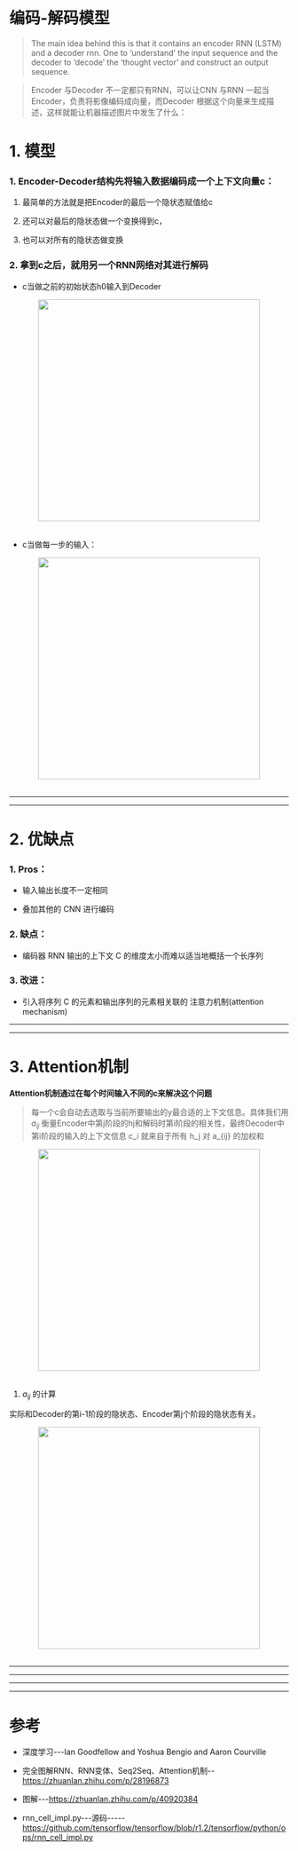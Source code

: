 #  编码-解码模型



> The main idea behind this is that it contains an encoder RNN (LSTM) and a decoder rnn. One to ‘understand’ the input sequence and the decoder to ‘decode’ the ‘thought vector’ and construct an output sequence.


> Encoder 与Decoder 不一定都只有RNN，可以让CNN 与RNN 一起当Encoder，负责将影像编码成向量，而Decoder 根据这个向量来生成描述，这样就能让机器描述图片中发生了什么：


# 1. 模型

### 1. Encoder-Decoder结构先将输入数据编码成一个上下文向量c：

1. 最简单的方法就是把Encoder的最后一个隐状态赋值给c

2. 还可以对最后的隐状态做一个变换得到c，

3.  也可以对所有的隐状态做变换

### 2. 拿到c之后，就用另一个RNN网络对其进行解码

* c当做之前的初始状态h0输入到Decoder

<div align="center"> <img src="https://github.com/LiuChuang0059/ComplexNetwork-DataMining/blob/master/techs/Image/Seq2Seq%E6%A8%A1%E5%9E%8B1.jpg" width="400"/> </div><br>

* c当做每一步的输入：



<div align="center"> <img src="https://github.com/LiuChuang0059/ComplexNetwork-DataMining/blob/master/techs/Image/Seq2Seq%E6%A8%A1%E5%9E%8B2.jpg" width="400"/> </div><br>

-----
-----

# 2. 优缺点
### 1. Pros：
* 输入输出长度不一定相同

* 叠加其他的 CNN 进行编码


### 2. 缺点：

* 编码器 RNN 输出的上下文 C 的维度太小而难以适当地概括一个长序列

### 3. 改进：
* 引入将序列 C 的元素和输出序列的元素相关联的 注意力机制(attention mechanism)

-----
-----

# 3. Attention机制
**Attention机制通过在每个时间输入不同的c来解决这个问题**

> 每一个c会自动去选取与当前所要输出的y最合适的上下文信息。具体我们用 $a_{ij}$ 衡量Encoder中第j阶段的hj和解码时第i阶段的相关性，最终Decoder中第i阶段的输入的上下文信息 c_i 就来自于所有 h_j 对 a_{ij} 的加权和

<div align="center"> <img src="https://github.com/LiuChuang0059/ComplexNetwork-DataMining/blob/master/techs/Image/%E6%B3%A8%E6%84%8F%E5%8A%9B%E6%9C%BA%E5%88%B6.jpg" width="400"/> </div><br>

1. $a_{ij}$ 的计算

实际和Decoder的第i-1阶段的隐状态、Encoder第j个阶段的隐状态有关。

<div align="center"> <img src="https://github.com/LiuChuang0059/ComplexNetwork-DataMining/blob/master/techs/Image/a%E7%9A%84%E8%AE%A1%E7%AE%97.jpg" width="400"/> </div><br>

------
------




------
-----
# 参考


* 深度学习---Ian Goodfellow and Yoshua Bengio and Aaron Courville

* 完全图解RNN、RNN变体、Seq2Seq、Attention机制--https://zhuanlan.zhihu.com/p/28196873

*  图解---https://zhuanlan.zhihu.com/p/40920384


* rnn_cell_impl.py---源码-----https://github.com/tensorflow/tensorflow/blob/r1.2/tensorflow/python/ops/rnn_cell_impl.py
